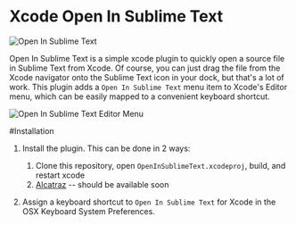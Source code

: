 Xcode Open In Sublime Text
==============================

![Open In Sublime Text](..)

Open In Sublime Text is a simple xcode plugin to quickly open a source file in Sublime Text from Xcode. Of course, you can just drag the file from the Xcode navigator onto the Sublime Text icon in your dock, but that's a lot of work. This plugin adds a `Open In Sublime Text` menu item to Xcode's Editor menu, which can be easily mapped to a convenient keyboard shortcut. 

![Open In Sublime Text Editor Menu](...)


#Installation
1. Install the plugin. This can be done in 2 ways:

    1. Clone this repository, open `OpenInSublimeText.xcodeproj`, build, and restart xcode
    2. [Alcatraz](http://alcatraz.io) -- should be available soon
2. Assign a keyboard shortcut to `Open In Sublime Text` for Xcode in the OSX Keyboard System Preferences. 
